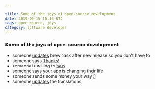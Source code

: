 ```yaml
---

title: Some of the joys of open-source development
date: 2019-10-15 15:15 UTC
tags: open-source, joys
category: software developer
---
```

### Some of the joys of open-source development
 - someone [updates](https://github.com/Homebrew/homebrew-cask/pull/70736) brew cask after new release so you don't have to
 - someone says [Thanks!](https://github.com/hovancik/stretchly/issues/393#issuecomment-541739614)
 - someone is willing to [help](https://github.com/hovancik/stretchly/issues/421#issuecomment-511600463)
 - someone says your app is [changing](https://twitter.com/HarshadOak/status/1097038328321388544) their life
 - someone sends some money your way ;]
 - someone [updates](https://github.com/hovancik/stretchly/pull/485) the translations
